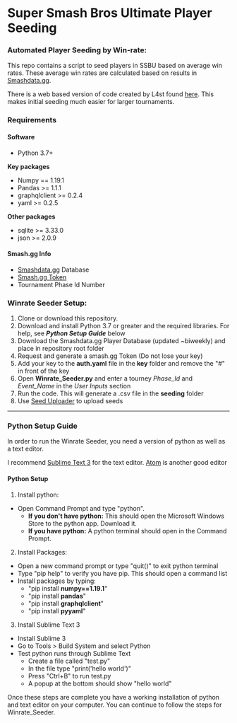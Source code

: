 # Super Smash Bros Ultimate Player Seeding
### Automated Player Seeding by Win-rate:

This repo contains a script to seed players in SSBU based on average win rates.
These average win rates are calculated based on results in [Smashdata.gg](https://smashdata.gg/smash/ultimate/player/MkLeo).

There is a web based version of code created by L4st found [here](http://smashseeder.telic.us/). This makes initial seeding much easier for larger
tournaments.

### Requirements
#### Software
- Python 3.7+

 **Key packages**
  - Numpy == 1.19.1
  - Pandas >= 1.1.1
  - graphqlclient >= 0.2.4
  - yaml >= 0.2.5

 **Other packages**    
  - sqlite >= 3.33.0
  - json >= 2.0.9

#### Smash.gg Info
- [Smashdata.gg](https://github.com/smashdata/ThePlayerDatabase) Database
- [Smash.gg Token](https://developer.smash.gg/docs/authentication)
- Tournament Phase Id Number

### Winrate Seeder Setup:

1. Clone or download this repository.
2. Download and install Python 3.7 or greater and the required libraries. For help, see ***Python Setup Guide*** below
3. Download the Smashdata.gg Player Database (updated ~biweekly) and place in repository root folder
4. Request and generate a smash.gg Token (Do not lose your key)
5. Add your key to the **auth.yaml** file in the **key** folder and remove the "#" in front of the key
6. Open **Winrate_Seeder.py** and enter a tourney *Phase_Id* and *Event_Name* in the *User Inputs* section
7. Run the code. This will generate a .csv file in the **seeding** folder
8. Use [Seed Uploader](https://gg-seed-upload.herokuapp.com/) to upload seeds

***

### Python Setup Guide
In order to run the Winrate Seeder, you need a version of python as well as a text editor.

I recommend [Sublime Text 3](https://www.sublimetext.com/3) for the text editor. [Atom](https://atom.io/) is another good editor

#### Python Setup
1. Install python:
  - Open Command Prompt and type "python".
    - **If you don't have python:** This should open the Microsoft Windows Store to the python app. Download it.
    - **If you have python:** A python terminal should open in the Command Prompt.
2. Install Packages:
  - Open a new command prompt or type "quit()" to exit python terminal
  - Type "pip help" to verify you have pip. This should open a command list
  - Install packages by typing:
      - "pip install **numpy==1.19.1**"
      - "pip install **pandas**"
      - "pip install **graphqlclient**"
      - "pip install **pyyaml**"
3. Install Sublime Text 3
  - Install Sublime 3
  - Go to Tools > Build System and select Python
  - Test python runs through Sublime Text
    - Create a file called "test.py"
    - In the file type "print('hello world')"
    - Press "Ctrl+B" to run test.py
    - A popup at the bottom should show "hello world"

Once these steps are complete you have a working installation of python and text editor on your computer. You can continue to follow the steps for Winrate_Seeder.
